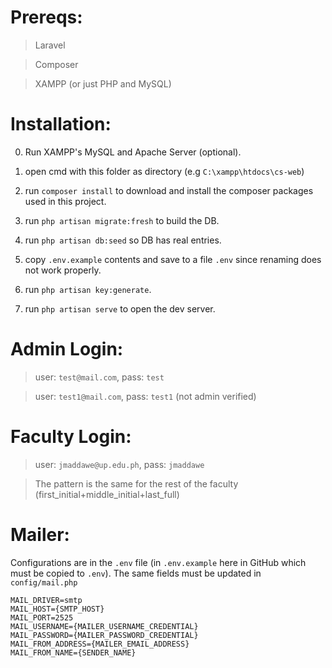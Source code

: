 # Prereqs:

> Laravel

> Composer

> XAMPP (or just PHP and MySQL)

# Installation:
0. Run XAMPP's MySQL and Apache Server (optional).

1. open cmd with this folder as directory (e.g `C:\xampp\htdocs\cs-web`)

2. run `composer install` to download and install the composer packages used in this project.

3. run `php artisan migrate:fresh` to build the DB.

4. run `php artisan db:seed` so DB has real entries.

5. copy `.env.example` contents and save to a file `.env` since renaming does not work properly.

6. run `php artisan key:generate`.

7. run `php artisan serve` to open the dev server.

# Admin Login:

> user: `test@mail.com`, pass: `test`

> user: `test1@mail.com`, pass: `test1` (not admin verified)

# Faculty Login:

> user: `jmaddawe@up.edu.ph`, pass: `jmaddawe`

> The pattern is the same for the rest of the faculty (first_initial+middle_initial+last_full)

# Mailer:

Configurations are in the `.env` file (in `.env.example` here in GitHub which must be copied to `.env`). The same fields must be updated in `config/mail.php`

```
MAIL_DRIVER=smtp
MAIL_HOST={SMTP_HOST}
MAIL_PORT=2525
MAIL_USERNAME={MAILER_USERNAME_CREDENTIAL}
MAIL_PASSWORD={MAILER_PASSWORD_CREDENTIAL}
MAIL_FROM_ADDRESS={MAILER_EMAIL_ADDRESS}
MAIL_FROM_NAME={SENDER_NAME}
```

